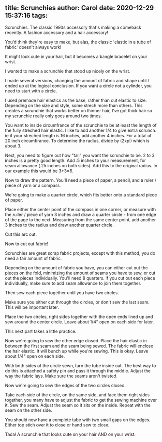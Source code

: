 title: Scrunchies
author: Carol
date: 2020-12-29 15:37:16
tags:
---
Scrunchies.  The classic 1990s accessory that's making a comeback recently.  A fashion accessory and a hair accessory!  

You'd think they're easy to make, but alas, the classic 'elastic in a tube of fabric' doesn't always work!  

It might look cute in your hair, but it becomes a bangle bracelet on your wrist.  

I wanted to make a scrunchie that stood up nicely on the wrist.  

I made several versions, changing the amount of fabric and shape until I ended up at the logical conclusion.  If you want a circle not a cylinder, you need to start with a circle.  

I used premade hair elastics as the base, rather than cut elastic to size.  Depending on the size and style, some strech more than others.  This creates a scrunchie that works better on thinner hair, I've got thick hair so my scrunchie really only goes around two times.  

You want to inside circumfrance of the scrunchie to be at least the length of the fully streched hair elastic.  I like to add another 1/4 to give extra scrunch.  ie if your streched length is 16 inches, add another 4 inches. For a total of 20 inch circumfirance.  To determine the radius, divide by (2xpi) which is about 3.  

Next, you need to figure out how "tall" you want the scrunchie to be.  2 to 3 inches is a pretty good length.  Add .5 inches to your measurement, for seam allowance (.25 inches on both sides).  Add this to the original radius.  In our example this would be 3+3=6.  

Now to draw the pattern.  You'll need a piece of paper, a pencil, and a ruler / piece of yarn or a compass.  

We're going to make a quarter circle, which fits better onto a standard piece of paper.  

Place either the center point of the compass in one corner, or measure with the ruller / piece of yarn 3 inches and draw a quarter circle - from one edge of the page to the next.  Measuring from the same center point, add another 3 inches to the radius and draw another quarter circle.  

Cut this arc out.  

Now to cut out fabric!

Scrunchies are great scrap fabric projects, except with this method, you do need a fair amount of fabric.

Depending on the amount of fabric you have, you can either cut out the pieces on the fold, minimizing the amount of seams you have to sew, or cut out the pieces individually.  You'll need 8 quarters.  If you cut out each piece individually, make sure to add seam allowance to join them together.  

Then sew each piece together until you have two circles.  

Make sure you either cut through the circles, or don't sew the last seam.  This will be important later.  

Place the two circles, right sides together with the open ends lined up and sew around the center circle.  Leave about 1/4" open on each side for later.  

This next part takes a little practice.  

Now we're going to sew the other edge closed.  Place the hair elastic in between the first seam and the seam being sewed.  The fabric will enclose the hair elastic.  It will bunch up while you're sewing.  This is okay. Leave about 1/4" open on each side.   

With both sides of the circle sewn, turn the tube inside out.  The best way to do this is attached a safety pin and pass it through the middle.  Adjust the way the fabric lays.  Make sure the seams aren't twisted.  

Now we're going to sew the edges of the two circles closed.  

Take each side of the circle, on the same side, and face them right sides together, you many have to adjust the fabric to get the sewing machine over it.  Sew the seam.  Adjust the seam so it sits on the inside.  Repeat with the seam on the other side.  

You should now have a complete tube with two small gaps on the edges. Either top stich over it to close or hand sew to close.  

Tada!  A scrunchie that looks cute on your hair AND on your wrist.  